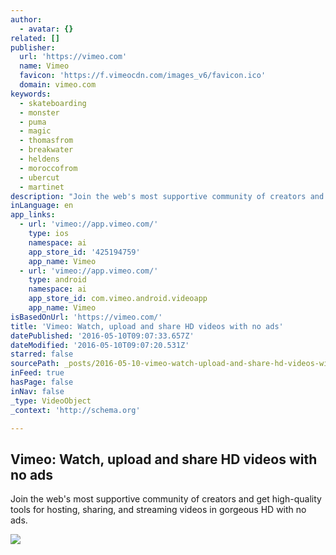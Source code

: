 ```yaml
---
author:
  - avatar: {}
related: []
publisher:
  url: 'https://vimeo.com'
  name: Vimeo
  favicon: 'https://f.vimeocdn.com/images_v6/favicon.ico'
  domain: vimeo.com
keywords:
  - skateboarding
  - monster
  - puma
  - magic
  - thomasfrom
  - breakwater
  - heldens
  - moroccofrom
  - ubercut
  - martinet
description: "Join the web's most supportive community of creators and get high-quality tools for hosting, sharing, and streaming videos in gorgeous HD with no ads."
inLanguage: en
app_links:
  - url: 'vimeo://app.vimeo.com/'
    type: ios
    namespace: ai
    app_store_id: '425194759'
    app_name: Vimeo
  - url: 'vimeo://app.vimeo.com/'
    type: android
    namespace: ai
    app_store_id: com.vimeo.android.videoapp
    app_name: Vimeo
isBasedOnUrl: 'https://vimeo.com/'
title: 'Vimeo: Watch, upload and share HD videos with no ads'
datePublished: '2016-05-10T09:07:33.657Z'
dateModified: '2016-05-10T09:07:20.531Z'
starred: false
sourcePath: _posts/2016-05-10-vimeo-watch-upload-and-share-hd-videos-with-no-ads.md
inFeed: true
hasPage: false
inNav: false
_type: VideoObject
_context: 'http://schema.org'

---
```

<article style=""><h1>Vimeo: Watch, upload and share HD videos with no ads</h1><p>Join the web's most supportive community of creators and get high-quality tools for hosting, sharing, and streaming videos in gorgeous HD with no ads.</p><img src="https://f.vimeocdn.com/images_v6/logo.png" /></article>